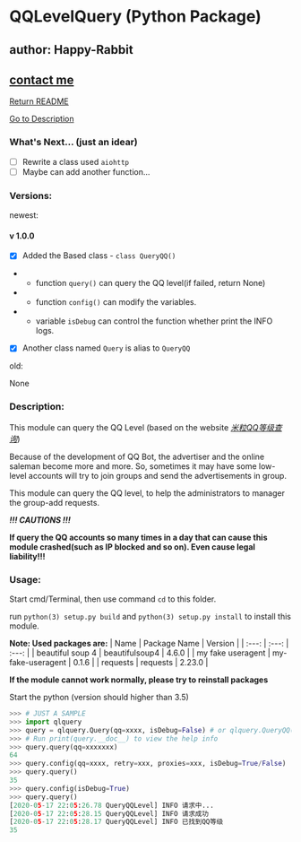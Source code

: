 # QQLevelQuery (Python Package)

## author: Happy-Rabbit
## [contact me](mailto:happy.rabbit.yy@outlook.com?subject=about%20the%20QQLevelQuery%20module&body=%0d%0d%0d%0dSender:[Your_Name]%0dContact:[Contact])

[Return README](./README.md)

[Go to Description](#Description)

### What's Next... (just an idear)

- [ ] Rewrite a class used `aiohttp`
- [ ] Maybe can add another function...

### Versions:

newest:

#### v 1.0.0
- [x] Added the Based class - `class QueryQQ()` 
- - function `query()` can query the QQ level(if failed, return None)
- - function `config()` can modify the variables.
- - variable `isDebug` can control the function whether print the INFO logs.
- [x] Another class named `Query` is alias to `QueryQQ`

old:

None

### Description:

This module can query the QQ Level (based on the website [*米粒QQ等级查询*](http://www.175hd.com/level/))

Because of the development of QQ Bot, the advertiser and the online saleman become more and more. So, sometimes it may have some low-level accounts will try to join groups and send the advertisements in group.

This module can query the QQ level, to help the administrators to manager the group-add requests.

***!!! CAUTIONS !!!***

**If query the QQ accounts so many times in a day that can cause this module crashed(such as IP blocked and so on). Even cause legal liability!!!**

### Usage:

Start cmd/Terminal, then use command `cd` to this folder.

run `python(3) setup.py build` and `python(3) setup.py install` to install this module.

**Note: Used packages are:**
| Name | Package Name | Version |
| :---: | :---: | :---: |
| beautiful soup 4 | beautifulsoup4 | 4.6.0 |
| my fake useragent | my-fake-useragent | 0.1.6 |
| requests | requests | 2.23.0 |

**If the module cannot work normally, please try to reinstall packages**

Start the python (version should higher than 3.5)

```python
>>> # JUST A SAMPLE
>>> import qlquery
>>> query = qlquery.Query(qq=xxxx, isDebug=False) # or qlquery.QueryQQ()
>>> # Run print(query.__doc__) to view the help info
>>> query.query(qq=xxxxxxx)
64
>>> query.config(qq=xxxx, retry=xxx, proxies=xxx, isDebug=True/False)
>>> query.query()
35
>>> query.config(isDebug=True)
>>> query.query()
[2020-05-17 22:05:26.78 QueryQQLevel] INFO 请求中...
[2020-05-17 22:05:28.15 QueryQQLevel] INFO 请求成功
[2020-05-17 22:05:28.17 QueryQQLevel] INFO 已找到QQ等级
35
```